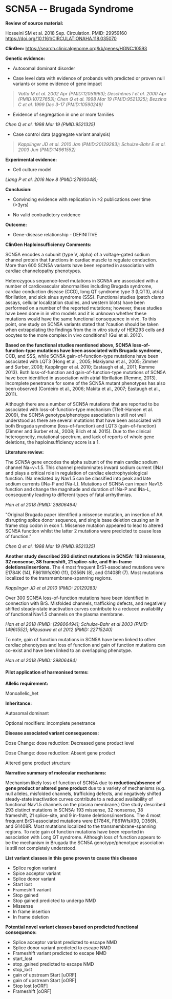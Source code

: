 # **SCN5A -- Brugada Syndrome**

**Review of source material:**

Hosseini SM et al. 2018 Sep. Circulation. PMID: 29959160
<https://doi.org/10.1161/CIRCULATIONAHA.118.035070>

**ClinGen:**
https://search.clinicalgenome.org/kb/genes/HGNC:10593

**Genetic evidence:**

-   Autosomal dominant disorder

-   Case level data with evidence of probands with predicted or proven
    null variants or some evidence of gene impact

> *Vatta M et al. 2002 Apr (PMID:12051963); Deschênes I et al. 2000 Apr
> (PMID:10727653); Chen Q et al. 1998 Mar 19 (PMID:9521325); Bezzina C
> et al. 1999 Dec 3-17 (PMID:10590249)*

-   Evidence of segregation in one or more families

*Chen Q et al. 1998 Mar 19 (PMID:9521325)*

-   Case control data (aggregate variant analysis)

> *Kapplinger JD et al. 2010 Jan (PMID:20129283); Schulze-Bahr E et al.
> 2003 Jun (PMID:14961552)*

**Experimental evidence:**

-   Cell culture model

*Liang P et al. 2016 Nov 8 (PMID:27810048);*

**Conclusion:**

-   Convincing evidence with replication in \>2 publications over time
    (\>3yrs)

-   No valid contradictory evidence

**Outcome:**

-   Gene-disease relationship - DEFINITIVE

**ClinGen Haploinsufficiency Comments:**

SCN5A encodes a subunit (type V, alpha) of a voltage-gated sodium channel protein that functions in cardiac muscle to regulate conduction. More than 600 SCN5A variants have been reported in association with cardiac channelopathy phenotypes.

Heterozygous sequence-level mutations in SCN5A are associated with a number of cardiovascular abnormalities including Brugada syndrome, cardiac conduction disease (CCD), long QT syndrome type 3 (LQT3), atrial fibrillation, and sick sinus syndrome (SSS). Functional studies (patch clamp assays, cellular localization studies, and western blots) have been performed on a number of the reported mutations; however, these studies have been done in in vitro models and it is unknown whether these mutations would have the same functional consequence in vivo. To this point, one study on SCN5A variants stated that ?caution should be taken when extrapolating the findings from the in vitro study of HEK293 cells and oocytes to the more complex in vivo conditions? (Gui et al. 2010).

**Based on the functional studies mentioned above, SCN5A loss-of-function-type mutations have been associated with Brugada syndrome,** CCD, and SSS, while SCN5A gain-of-function-type mutations have been associated with LQT3 (Hong et al., 2005; Makiyama et al., 2005; Zimmer and Surber, 2008; Kapplinger et al. 2010; Eastaugh et al., 2011; Remme 2013). Both loss-of-function and gain-of-function-type mutations of SCN5A have been identified in association with atrial fibrillation (Remme, 2013). Incomplete penetrance for some of the SCN5A mutant phenotypes has also been observed (Cordeiro et al., 2006; Makita et al., 2007; Eastaugh et al., 2011).

Although there are a number of SCN5A mutations that are reported to be associated with loss-of-function-type mechanism (Tfelt-Hansen et al. 2009), the SCN5A genotype/phenotype association is still not well understood as there are several mutations that have been associated with both Brugada syndrome (loss-of-function) and LQT3 (gain-of-function) (Zimmer and Surber et al., 2008; Blich et al. 2015). Due to the clinical heterogeneity, mutational spectrum, and lack of reports of whole gene deletions, the haploinsufficiency score is a 1.

**Literature review:**

The *SCN5A* gene encodes the alpha subunit of the main cardiac sodium channel Na~v~1.5. This channel predominates inward sodium current (INa) and plays a critical role in regulation of cardiac electrophysiological function. INa mediated by Nav1.5 can be classified into peak and late sodium currents (INa-P and INa-L). Mutations of SCN5A can impair Nav1.5 function and change the magnitude and duration of INa-P and INa-L, consequently leading to different types of fatal arrhythmias.

*Han et al 2018 (PMID: 29806494)*

"Original Brugada paper identified a missense mutation, an insertion of AA disrupting splice donor sequence, and single base deletion causing an in frame stop codon in exon 1. Missense mutation appeared to lead to altered SCN5A function whilst the latter 2 mutations were predicted to cause loss of function."

*Chen Q et al. 1998 Mar 19 (PMID:9521325)*

**Another study described 293 distinct mutations in SCN5A: 193 missense, 32 nonsense, 38 frameshift, 21 splice-site, and 9 in-frame deletions/insertions.** The 4 most frequent BrS1-associated mutations were E1784K (14), F861WfsX90 (11), D356N (8), and G1408R (7). Most mutations localized to the transmembrane-spanning regions.

*Kapplinger JD et al 2010 (PMID: 20129283)*

Over 300 SCN5A loss-of-function mutations have been identified in
connection with BrS. Misfolded channels, trafficking defects, and
negatively shifted steady-state inactivation curves contribute to a reduced availability of functional Nav1.5 channels on the plasma
membrane.

*Han et al 2018
(PMID: [29806494]; Schulze-Bahr et al 2003 (PMID: 14961552); Mizusawa et al 2012 (PMID: 22715240)*

To note, gain of function mutations in SCN5A have been linked to other cardiac phenotypes and loss of function and gain of function mutations can co-exist and have been linked to an overlapping phenotype.

*Han et al 2018 (PMID: 29806494)*

#### **Pilot application of harmonised terms:**

**Allelic requirement:**

Monoallelic_het

**Inheritance:**

Autosomal dominant

Optional modifiers: incomplete penetrance

**Disease associated variant consequences:**

Dose Change: dose reduction: Decreased gene product level

Dose Change: dose reduction: Absent gene product

Altered gene product structure

**Narrative summary of molecular mechanisms:**

Mechanism likely loss of function of SCN5A due to **reduction/absence of gene product or altered gene product** due to a variety of mechanisms (e.g. null alleles, misfolded channels, trafficking defects, and negatively shifted steady-state inactivation curves contribute to a reduced availability of functional Nav1.5 channels on the plasma membrane.) One study described 293 distinct mutations in SCN5A: 193 missense, 32 nonsense, 38 frameshift, 21 splice-site, and 9 in-frame deletions/insertions. The 4 most frequent BrS1-associated mutations were E1784K, F861WfsX90, D356N, and G1408R. Most mutations localized to the transmembrane-spanning regions. To note gain of function mutations have been reported in association with Long QT syndrome. Although loss of function appears to be the mechanism in Brugada the SCN5A genotype/phenotype association is still not completely understood.

**List variant classes in this gene proven to cause this disease**

- Splice region variant
- Spice acceptor variant
- Splice donor variant
- Start lost
- Frameshift variant
- Stop gained
- Stop gained predicted to undergo NMD
- Missense
- In frame insertion
- In frame deletion

**Potential novel variant classes based on predicted functional
consequence:**

- Splice acceptor variant predicted to escape NMD
- Splice donor variant predicted to escape NMD
- Frameshift variant predicted to escape NMD
- start_lost
- stop_gained predicted to escape NMD
- stop_lost
- gain of upstream Start \[uORF\]
- gain of upstream Start \[oORF\]
- Stop lost \[oORF\]
- Frameshift \[oORF\]
